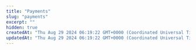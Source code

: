 ```yaml
---
title: "Payments"
slug: "payments"
excerpt: ""
hidden: true
createdAt: "Thu Aug 29 2024 06:19:22 GMT+0000 (Coordinated Universal Time)"
updatedAt: "Thu Aug 29 2024 06:19:22 GMT+0000 (Coordinated Universal Time)"
---
```

